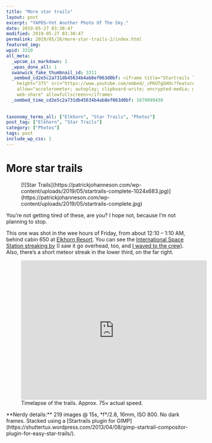 ```yaml
---
title: "More star trails"
layout: post
excerpt: "YAPOS—Yet Another Photo Of The Sky."
date: 2019-05-27 03:30:47
modified: 2019-05-27 03:30:47
permalink: 2019/05/26/more-star-trails-2/index.html
featured_img: 
wpid: 3310
all_meta: 
  _wpcom_is_markdown: 1
  _wpas_done_all: 1
  swanwick_fake_thumbnail_id: 3311
  _oembed_cd2e5c2a731db45634b4ab8ef063d0bf: <iframe title="Startrails Timelapse" width="500"
    height="375" src="https://www.youtube.com/embed/_cPKUTgGHOc?feature=oembed" frameborder="0"
    allow="accelerometer; autoplay; clipboard-write; encrypted-media; gyroscope; picture-in-picture;
    web-share" allowfullscreen></iframe>
  _oembed_time_cd2e5c2a731db45634b4ab8ef063d0bf: 1679099439
  
  
taxonomy_terms_all: ["Elkhorn", "Star Trails", "Photos"]
post_tag: ["Elkhorn", "Star Trails"]
category: ["Photos"]
tags: post
include_wp_css: 1
---
```


# More star trails

<figure class="wp-block-image">[![Star Trails](https://patrickjohanneson.com/wp-content/uploads/2019/05/startrails-complete-1024x683.jpg)](https://patrickjohanneson.com/wp-content/uploads/2019/05/startrails-complete.jpg)</figure>You’re not getting tired of these, are you? I hope not, because I’m not planning to stop.

This one was shot in the wee hours of Friday, from about 12:10 – 1:10 AM, behind cabin 650 at [Elkhorn Resort](https://www.elkhornresort.mb.ca/). You can see the [International Space Station streaking by](https://www.nasa.gov/mission_pages/station/main/index.html) (I saw it go overhead, too, and [I waved to the crew](https://twitter.com/pjohanneson/status/1131792809353261056)). Also, there’s a short meteor streak in the lower third, on the far right.

<figure class="wp-block-embed-youtube wp-block-embed is-type-video is-provider-youtube wp-embed-aspect-4-3 wp-has-aspect-ratio"><div class="wp-block-embed__wrapper"><iframe allow="accelerometer; autoplay; clipboard-write; encrypted-media; gyroscope; picture-in-picture; web-share" allowfullscreen="" frameborder="0" height="375" loading="lazy" src="https://www.youtube.com/embed/_cPKUTgGHOc?feature=oembed" title="Startrails Timelapse" width="500"></iframe></div><figcaption>Timelapse of the trails. Approx. 75× actual speed.</figcaption></figure>**Nerdy details:** 219 images @ 15s, *f*/2.8, 16mm, ISO 800. No dark frames. Stacked using a [Startrails plugin for GIMP](https://shuttertux.wordpress.com/2013/04/08/gimp-startrail-compositor-plugin-for-easy-star-trails/).